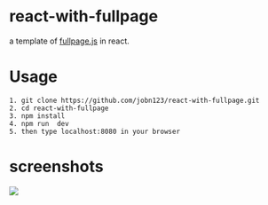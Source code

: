 # react-with-fullpage

a template of [fullpage.js](http://alvarotrigo.com/fullPage/) in react.

# Usage

```
1. git clone https://github.com/jobn123/react-with-fullpage.git
2. cd react-with-fullpage
3. npm install
4. npm run  dev
5. then type localhost:8080 in your browser
```

# screenshots


![](http://7xoboh.com1.z0.glb.clouddn.com/react-fullpage.gif)

